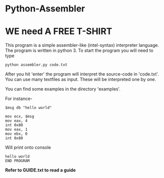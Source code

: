 # Python-Assembler
# WE need A FREE T-SHIRT
This program is a simple assembler-like (intel-syntax) interpreter language. The program is written in python 3. 
To start the program you will need to type 

``` python assembler.py code.txt ```


After you hit 'enter' the program will interpret the source-code in 'code.txt'.
You can use many textfiles as input. These will be interpreted one by one.

You can find some examples in the directory 'examples'.

For instance-

``` 
$msg db "hello world"

mov ecx, $msg 
mov eax, 4
int 0x80
mov eax, 1
mov ebx, 0
int 0x80
``` 

Will print onto console

```
hello world
END PROGRAM
```

**Refer to GUIDE.txt to read a guide**

